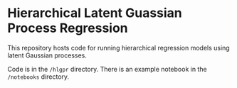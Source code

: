 # Hierarchical Latent Guassian Process Regression

This repository hosts code for running hierarchical regression models using latent Gaussian processes.

Code is in the `/hlgpr` directory. There is an example notebook in the `/notebooks` directory.